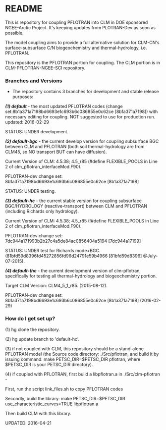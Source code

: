 # README #

This is repository for coupling PFLOTRAN into CLM in DOE sponsored NGEE-Arctic Project. It's keeping updates from PLOTRAN-Dev as soon as possible.

The model coupling aims to provide a full alternative solution for CLM-CN's surface-subsurface C/N biogeochemistry and thermal-hydrology, i.e. PFLOTRAN.

This repository is the PFLOTRAN portion for coupling. The CLM portion is in CLM-PFLOTRAN-NGEE-SCI repository.

### Branches and Versions ###

* The repository contains 3 branches for development and stable release purposes:
  
***(1) default*** - the most updated PFLOTRAN codes (change set:8b1a371a7198bd6693e1c693b6c086855e0c62ce [8b1a371a7198]) with necessary editing for coupling. NOT suggested to use for production run. updated: 2016-02-29

STATUS: UNDER development.

***(2) default-bgc*** - the current develop version for coupling subsurface BGC between CLM and PFLOTRAN (both soil thermal-hydrology are from CLM45, so NO transport BUT can have diffusion). 

Current Version of CLM: 4.5.38; 
4.5_r85 (#define FLEXIBLE_POOLS in Line 2 of clm_pflotran_interfaceMod.F90).
 
PFLOTRAN-dev change set: 8b1a371a7198bd6693e1c693b6c086855e0c62ce [8b1a371a7198]

STATUS: UNDER testing.

***(3) default-hc*** - the current stable version for coupling subsurface BGC/HYDROLOGY (reactive-transport) between CLM and PFLOTRAN (including Richards only hydrology). 

Current Version of CLM: 4.5.38; 
4.5_r85 (!#define FLEXIBLE_POOLS in Line 2 of clm_pflotran_interfaceMod.F90).

PFLOTRAN-dev change set: 7dc944a171993b2b27c4a5de84ac0856404a5194 [7dc944a17199]

STATUS: UNDER test for Richards mode+BGC. (81bfd59d8396fd45272856fd96d24791e59b4966 [81bfd59d8396] @July-07-2015).  

***(4) default-thc*** - the current development version of clm-pflotran, specifically for testing all thermal-hydrology and biogeochemistry portion. 

Target CLM Version: CLM4_5_1_r85. (2015-08-12). 

PFLOTRAN-dev change set: 8b1a371a7198bd6693e1c693b6c086855e0c62ce [8b1a371a7198] (2016-02-29)

### How do I get set up? ###

(1) hg clone the repository. 

(2) hg update branch to 'default-hc'.

(3) if not coupled with CLM, this repository should be a stand-alone PFLOTRAN model (the Source code directory: ./Src/pflotran, and build it by issuing command: make PETSC_DIR=$PETSC_DIR pflotran, where $PETSC_DIR is your PETSC_DIR directory).

(4) if coupled with PFLOTRAN, first build a libpflotran.a in ./Src/clm-pflotran - 

First, run the script link_files.sh to copy PFLOTRAN codes

Secondly, build the library: make PETSC_DIR=$PETSC_DIR use_characteristic_curves=TRUE libpflotran.a

Then build CLM with this library. 

UPDATED: 2016-04-21